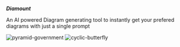 ***Diamount***

An AI powered Diagram generating tool to instantly get your prefered diagrams with just a single prompt 
 
![pyramid-government](https://user-images.githubusercontent.com/94698751/235071324-a1f32e73-94f3-4804-8bd8-87cd8c9a0657.png)
![cyclic-butterfly](https://user-images.githubusercontent.com/94698751/235071347-687a9167-cd3e-4760-9dfe-e819acdfff1d.png)
